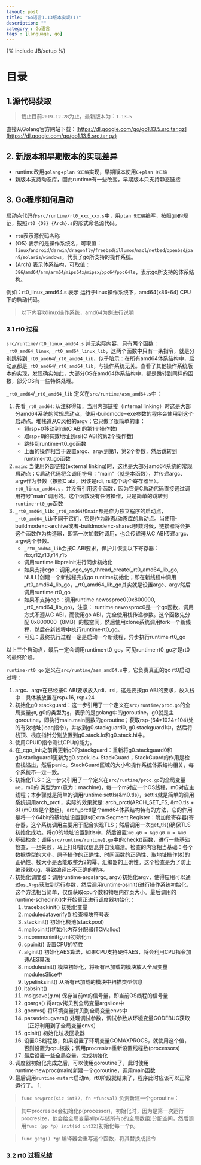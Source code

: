 ```yaml
---
layout: post
title: "Go语言1.13版本实现(1)"
description: ""
category : Go语言
tags : [language, go]
---
```

{% include JB/setup %}

# 目录

<ol><script src="http://code.jquery.com/jquery-1.7.2.min.js"></script><script type="text/javascript"> $(document).ready(function(){ $("h2,h3,h4,h5,h6").each(function(i,item){ var tag = $(item).get(0).localName; $(item).attr("id","wow"+i); $("#category").append('<a class="new'+tag+'" href="#wow'+i+'">'+$(this).text()+'</a></br>'); $(".newh2").css("margin-left",0); $(".newh3").css("margin-left",20); $(".newh4").css("margin-left",40); $(".newh5").css("margin-left",60); $(".newh6").css("margin-left",80); }); }); </script><div id="category"></div></ol>

## 1.源代码获取

> 截止目前`2019-12-28`为止，最新版本为：`1.13.5`

直接从Golang官方网站下载：[https://dl.google.com/go/go1.13.5.src.tar.gz](https://dl.google.com/go/go1.13.5.src.tar.gz)

## 2. 新版本和早期版本的实现差异

* runtime改用`golang`+`plan 9汇编`实现，早期版本使用`C`+`plan 9汇编`
* 新版本支持动态库，因此runtime有一些改变，早期版本只支持静态链接


## 3. Go程序如何启动

启动点代码在`src/runtime/rt0_xxx_xxx.s`中，用`plan 9汇编`编写，按照go的规范，按照`rt0_{OS}_{Arch}.s`的形式命名源代码。

* `rt0`表示源代码名称
* {OS} 表示的是操作系统名，可取值：`linux`/`android`/`darwin`/`dragonfly`/`freebsd`/`illumos`/`nacl`/`netbsd`/`openbsd`/`pan9`/`solaris`/`windows`，代表了go所支持的操作系统。
* {Arch} 表示体系结构，可取值：`386`/`amd64`/`arm`/`arm64`/`mips64x`/`mipsx`/`ppc64`/`ppc64le`，表示go所支持的体系结构。

例如：rt0_linux_amd64.s 表示 运行于linux操作系统下，amd64(x86-64) CPU下的启动代码。

> 以下内容以linux操作系统，amd64为例进行说明


### 3.1 rt0 过程

`src/runtime/rt0_linux_amd64.s` 并无实际内容，只有两个函数：`_rt0_amd64_linux`, `_rt0_amd64_linux_lib`，这两个函数中只有一条指令，就是分别跳转到`_rt0_amd64`/`_rt0_amd64_lib`，似乎暗示：在所有amd64体系结构中，启动点都是`_rt0_amd64`/`_rt0_amd64_lib`，与操作系统无关。查看了其他操作系统版本的实现，发现确实如此，大部分OS在amd64体系结构中，都是跳转到同样的函数，部分OS有一些特殊处理。

`_rt0_amd64`/`_rt0_amd64_lib` 定义在`src/runtime/asm_amd64.s`中：

1. 先看`_rt0_amd64`: 从注释得知，当用内部链接（internal linking）时这是大部分amd64系统的常规启动点，使用-buildmode=exe参数的程序会使用到这个启动点。堆栈遵从C风格的argv；它只做了很简单的事：
	* 将rsp+0移动到rdi(C ABI的第1个操作数)
	* 取rsp+8的有效地址到rsi(C ABI的第2个操作数)
	* 跳转到runtime·rt0_go函数
	* 上面的操作相当于设置argc、argv到第1，第2个参数，然后跳转到runtime·rt0_go函数
2. `main`: 当使用外部链接(external linking)时，这也是大部分amd64系统的常规启动点；C启动代码将会调用符号："main"（就是本函数），并传递argc、argv作为参数（按照C abi，因该是rdi, rsi这个两个寄存器里）。`rt0_linux_amd64.s`，并没有引用这个函数，因为它是C启动代码直接通过调用符号"main"调用的。这个函数没有任何操作，只是简单的跳转到`runtime·rt0_go`函数
3. `_rt0_amd64_lib`: `_rt0_amd64`和`main`都是作为独立程序的启动点，`_rt0_amd64_lib`不同于它们，它是作为静态/动态库的启动点。当使用-buildmode=c-archive或者-buildmode=c-shared参数时候，链接器将会把这个函数作为构造器，即第一次加载时调用，也会传递遵从C ABI传递argc、argv两个参数。
	* `_rt0_amd64_lib`会按C ABI要求，保护并恢复以下寄存器：rbx,r12,r13,r14,r15
	* 调用runtime·libpreinit进行同步初始化
	* 如果支持cgo：调用_cgo_sys_thread_create(\_rt0_amd64_lib_go, NULL)创建一个新线程完成go runtime初始化；即在新线程中调用_rt0_amd64_lib_go，\_rt0_amd64_lib_go其实就是设置argc、argv然后调用runtime·rt0_go
	* 如果不支持cgo：调用runtime·newosproc0(0x800000, \_rt0_amd64_lib_go)，注意：  runtime·newosproc0是一个go函数，调用方式不遵从C ABI，而使用go ABI，完全使用栈传递参数。这个函数先分配 0x800000（8MB）的栈空间，然后使用clone系统调用fork一个新线程，然后在新线程中执行runtime·rt0_go。
	* 可见：最终执行过程一定是启动一个新线程，异步执行runtime·rt0_go


以上三个启动点，最后一定会调用runtime·rt0_go，可见runtime·rt0_go才是rt0的最终阶段。


`runtime·rt0_go` 定义在`src/runtime/asm_amd64.s`中，它负责真正的go rt0启动过程：

1. argc、argv在已经按C ABI要求放入rdi、rsi，这是要按go ABI的要求，放入栈中：具体被放置在rsp+16, rsp+24
2. 初始化g0 stackguard：这一步引用了一个定义在`src/runtime/proc.go`的全局变量`g0`, g0的类型为`g`，表示的是golang中的goroutine，g0就是主goroutine，即执行main.main函数的goroutine；获取rsp-(64\*1024+104)处的有效地址(leaq指令)，并放到g0.stackguard0, g0.stackguard1中，然后将栈顶、栈底指针分别放置到g0.stack.lo和g0.stack.hi中。
3. 使用CPUID指令测试CPU的能力。
4. 在_cgo_init之前再更新g0的stackguard：重新将g0.stackguard0和g0.stackguard1更新为g0.stack.lo+ StackGuard；StackGuard的作用是检查栈溢出，然后panic。StackGuard区域的大小和操作系统体系结构相关，每个系统不一定一致。
5. 初始化TLS：这一步又引用了一个定义在`src/runtime/proc.go`的全局变量`m0`，m0的
类型为m(意为：machine)，每一个m对应一个OS线程，m0对应主线程；本步骤就是简单的调用runtime·settls(&m0.tls)，settls就是简单的调用系统调用arch_prctl，实际的效果就是: arch_prctl(ARCH_SET_FS, &m0.tls + 8) (m0.tls是个数组)，arch_prctl是个amd64体系结构特有的方法，它的作用是将一个64bit的基地址设置到fs(Extra Segment Register：附加段寄存器)寄存器，这个系统调用主要用于配合实现TLS；然后调用一次get_tls()确保TLS初始化成功。将g0的地址设置到tls中，然后设置:`m0.g0 = &g0` `g0.m = &m0`
6. 基础检查：调用`src/runtime/runtime1.go`中的check()函数，进行一些基础检查，一旦失败，马上打印错误信息并自我崩溃。检查的内容相当基础：各个数据类型的大小、原子操作的正确性、时间函数的正确性、取地址操作(&)的正确性、栈大小是否能取整为2的幂、汇编器的正确性。这个检查是为了防止编译器bug，导致编译出不正确的程序。
7. 初始化调度器：调用runtime·args(argc, argv)初始化argv，使得应用可以通过`os.Args`获取到运行参数，然后调用runtime·osinit()进行操作系统初始化，这个方法相当简单，仅仅获取cpu个数和物理内存页大小。最后调用的runtime·schedinit()才开始真正进行调度器初始化：
	1. tracebackinit() 初始化变量
	2. moduledataverify() 检查模块符号表
	3. stackinit() 初始化栈池(stackpool)
	4. mallocinit()初始化内存分配器(TCMalloc)
	5. mcommoninit(_g_.m)初始化m
	6. cpuinit() 设置CPU的特性
	7. alginit() 初始化AES算法，如果CPU支持硬件AES，将会利用CPU指令加速AES算法
	8. modulesinit() 模块初始化，将所有已加载的模块放入全局变量modulesSlice中
	9. typelinksinit() 从所有已加载的模块中扫描类型信息
	10. itabsinit()
	11. msigsave(_g_.m) 保存当前m的信号量，即当前OS线程的信号量
	12. goargs() 将argv拷贝到全局变量argslice中
	13. goenvs() 将环境变量拷贝到全局变量envs中
	14. parsedebugvars() 处理调试参数，调试参数从环境变量GODEBUG获取（正好利用到了全局变量envs）
	15. gcinit() 初始化垃圾回收器
	16. 设置OS线程数，如果设置了环境变量GOMAXPROCS，就使用这个值，否则设置为cpu核数；调用procresize重新设置线程数(processors)
	17. 最后设置一些全局变量，完成初始化
8. 调度器初始化完成之后，可以使用goroutine了，此时使用runtime·newproc(main)新建一个goroutine，调用main函数
9. 最后调用`runtime·mstart`启动m，rt0阶段就结束了，程序此时应该可以正常运行了。
	1. 

> `func newproc(siz int32, fn *funcval)` 负责新建一个goroutine：

> 其中procresize会初始化p(processor)，初始化时，因为是第一次运行procresize，他会给全局变量allp(存储所有p的全局数组)分配空间，然后调用`func (pp *p) init(id int32)`初始化每一个p。


> `func getg() *g`: 编译器会重写这个函数，将其替换成指令
> 

### 3.2 rt0 过程总结



